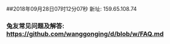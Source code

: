 ##2018年09月28日07时12分07秒 新址: 159.65.108.74
### 兔友常见问题及解答: https://github.com/wanggonging/d/blob/w/FAQ.md
